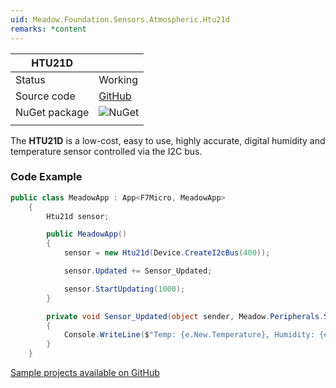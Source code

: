 ```yaml
---
uid: Meadow.Foundation.Sensors.Atmospheric.Htu21d
remarks: *content
---
```


| HTU21D        |             |
|---------------|-------------|
| Status        | Working     |
| Source code   | [GitHub](https://github.com/WildernessLabs/Meadow.Foundation/tree/master/Source/Meadow.Foundation.Peripherals/Sensors.Atmospheric.HTU21D) |
| NuGet package | ![NuGet](https://img.shields.io/nuget/v/Meadow.Foundation.Sensors.Atmospheric.Htu21D.svg?label=NuGet) |
| | |

The **HTU21D** is a low-cost, easy to use, highly accurate, digital humidity and temperature sensor controlled via the I2C bus.

### Code Example

```csharp
public class MeadowApp : App<F7Micro, MeadowApp>
    {
        Htu21d sensor;

        public MeadowApp()
        {
            sensor = new Htu21d(Device.CreateI2cBus(400));

            sensor.Updated += Sensor_Updated;

            sensor.StartUpdating(1000);
        }

        private void Sensor_Updated(object sender, Meadow.Peripherals.Sensors.Atmospheric.AtmosphericConditionChangeResult e)
        {
            Console.WriteLine($"Temp: {e.New.Temperature}, Humidity: {e.New.Humidity}");
        }
    }

```

[Sample projects available on GitHub](https://github.com/WildernessLabs/Meadow.Foundation/tree/master/Source/Meadow.Foundation.Peripherals/Sensors.Atmospheric.Htu21d/Samples/) 